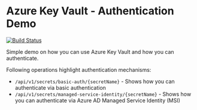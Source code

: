 # Azure Key Vault - Authentication Demo
[![Build Status](https://travis-ci.org/tomkerkhove/demo-azure-key-vault-auth.svg?branch=master)](https://travis-ci.org/tomkerkhove/demo-azure-key-vault-auth)

Simple demo on how you can use Azure Key Vault and how you can authenticate.

Following operations highlight authentication mechanisms:
- `/api/v1/secrets/basic-auth/{secretName}` - Shows how you can authenticate via basic authentication
- `/api/v1/secrets/managed-service-identity/{secretName}` - Shows how you can authenticate via Azure AD Managed Service Identity (MSI)
